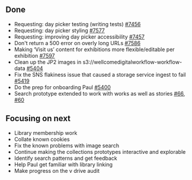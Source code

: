 ## Done
-	Requesting: day picker testing (writing tests) [#7456](https://github.com/wellcomecollection/wellcomecollection.org/issues/7456)
-	Requesting: day picker styling [#7577](https://github.com/wellcomecollection/wellcomecollection.org/issues/7577)
-	Requesting: improving day picker accessibility [#7457](https://github.com/wellcomecollection/wellcomecollection.org/issues/7457)
-	Don't return a 500 error on overly long URLs [#7586](https://github.com/wellcomecollection/wellcomecollection.org/issues/7586)
-	Making ‘Visit us’ content for exhibitions more flexible/editable per exhibition [#7597](https://github.com/wellcomecollection/wellcomecollection.org/issues/7597)
-	Clean up the JP2 images in s3://wellcomedigitalworkflow-workflow-data [#5404](https://github.com/wellcomecollection/platform/issues/5404)
-	Fix the SNS flakiness issue that caused a storage service ingest to fail [#5419](https://github.com/wellcomecollection/platform/issues/5419)
-	Do the prep for onboarding Paul [#5400](https://github.com/wellcomecollection/platform/issues/5400)
-	Search prototype extended to work with works as well as stories [#66](https://github.com/wellcomecollection/knowledge-graph/issues/66), [#60](https://github.com/wellcomecollection/knowledge-graph/issues/60)


## Focusing on next
- Library membership work
- Collate known cookies
- Fix the known problems with image search
- Continue making the collections prototypes interactive and explorable
-	Identify search patterns and get feedback
-	Help Paul get familiar with library linking
-	Make progress on the v drive audit
